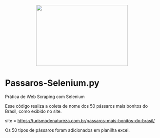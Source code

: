 <div align = center>
  <img src= "https://turismodenatureza.com.br/wp-content/uploads/2023/03/passaros-mais-bonitos-do-brasil-1-1200x630.jpg" width="300" height="200" > 
</div>


# Passaros-Selenium.py
Prática de Web Scraping com Selenium 

Esse código realiza a coleta de nome dos 50 pássaros mais bonitos do Brasil, como exibido no site. 

site = https://turismodenatureza.com.br/passaros-mais-bonitos-do-brasil/

Os 50 tipos de pássaros foram adicionados em planilha excel. 

